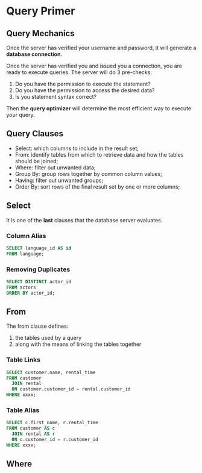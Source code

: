 # Query Primer

## Query Mechanics
Once the server has verified your username and password, it will generate a **database connection**.

Once the server has verified you and issued you a connection, you are ready to execute queries. The server will do 3 pre-checks:
1. Do you have the permission to execute the statement?
2. Do you have the permission to access the desired data?
3. Is you statement syntax correct?

Then the **query optimizer** will determine the most efficient way to execute your query.

## Query Clauses
- Select: which columns to include in the result set;
- From: identify tables from which to retrieve data and how the tables should be joined;
- Where: filter out unwanted data;
- Group By: group rows together by common column values;
- Having: filter out unwanted groups;
- Order By: sort rows of the final result set by one or more columns;

## Select
It is one of the **last** clauses that the database server evaluates.

### Column Alias
```sql
SELECT language_id AS id
FROM language;
```

### Removing Duplicates
```sql
SELECT DISTINCT actor_id
FROM actors
ORDER BY actor_id;
```

## From
The from clause defines:
1. the tables used by a query
2. along with the means of linking the tables together

### Table Links
```sql
SELECT customer.name, rental_time
FROM customer 
  JOIN rental
  ON customer.customer_id = rental.customer_id
WHERE xxxx;
```

### Table Alias
```sql
SELECT c.first_name, r.rental_time
FROM customer AS c
  JOIN rental AS r
  ON c.customer_id = r.customer_id
WHERE xxxx;
```

## Where
